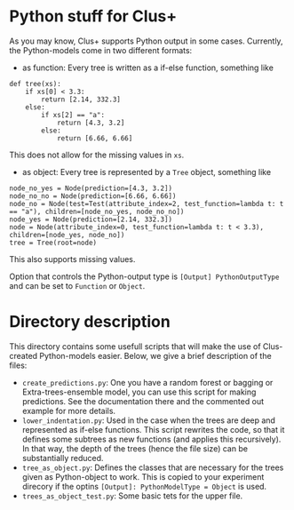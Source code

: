 # Python stuff for Clus+

As you may know, Clus+ supports Python output in some cases. Currently, the Python-models come in two different formats:

- as function: Every tree is written as a if-else function, something like

```
def tree(xs):
    if xs[0] < 3.3:
        return [2.14, 332.3]
    else:
        if xs[2] == "a":
            return [4.3, 3.2]
        else:
            return [6.66, 6.66]
```

This does not allow for the missing values in `xs`.

- as object: Every tree is represented by a `Tree` object, something like

```
node_no_yes = Node(prediction=[4.3, 3.2])
node_no_no = Node(prediction=[6.66, 6.66])
node_no = Node(test=Test(attribute_index=2, test_function=lambda t: t == "a"), children=[node_no_yes, node_no_no])
node_yes = Node(prediction=[2.14, 332.3])
node = Node(attribute_index=0, test_function=lambda t: t < 3.3), children=[node_yes, node_no])
tree = Tree(root=node)
```
This also supports missing values.

Option that controls the Python-output type is `[Output] PythonOutputType` and can be set to `Function` or `Object`.

# Directory description

This directory contains some usefull scripts that will make the use of Clus-created Python-models easier.
Below, we give a brief description of the files:

- `create_predictions.py`: One you have a random forest or bagging or Extra-trees-ensemble model, you can use this script for making predictions.
   See the documentation there and the commented out example for more details.
- `lower_indentation.py`: Used in the case when the trees are deep and represented as if-else functions. This script rewrites the code, so that
   it defines some subtrees as new functions (and applies this recursively).
   In that way, the depth of the trees (hence the file size) can be substantially reduced.
- `tree_as_object.py`: Defines the classes that are necessary for the trees given as Python-object to work. This is copied to your experiment
  direcory if the optins `[Output]: PythonModelType = Object` is used.
- `trees_as_object_test.py`: Some basic tets for the upper file.